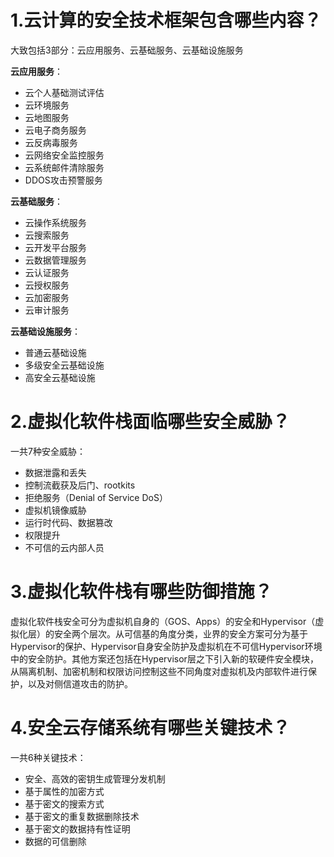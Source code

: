 # 1.云计算的安全技术框架包含哪些内容？

大致包括3部分：云应用服务、云基础服务、云基础设施服务

**云应用服务**：

- 云个人基础测试评估
- 云环境服务
- 云地图服务
- 云电子商务服务
- 云反病毒服务
- 云网络安全监控服务
- 云系统邮件清除服务
- DDOS攻击预警服务

**云基础服务**：

- 云操作系统服务
- 云搜索服务
- 云开发平台服务
- 云数据管理服务
- 云认证服务
- 云授权服务
- 云加密服务
- 云审计服务

**云基础设施服务**：

- 普通云基础设施
- 多级安全云基础设施
- 高安全云基础设施

# 2.虚拟化软件栈面临哪些安全威胁？

一共7种安全威胁：

- 数据泄露和丢失
- 控制流截获及后门、rootkits
- 拒绝服务（Denial of Service DoS）
- 虚拟机镜像威胁
- 运行时代码、数据篡改
- 权限提升
- 不可信的云内部人员

# 3.虚拟化软件栈有哪些防御措施？

虚拟化软件栈安全可分为虚拟机自身的（GOS、Apps）的安全和Hypervisor（虚拟化层）的安全两个层次。从可信基的角度分类，业界的安全方案可分为基于Hypervisor的保护、Hypervisor自身安全防护及虚拟机在不可信Hypervisor环境中的安全防护。其他方案还包括在Hypervisor层之下引入新的软硬件安全模块，从隔离机制、加密机制和权限访问控制这些不同角度对虚拟机及内部软件进行保护，以及对侧信道攻击的防护。

# 4.安全云存储系统有哪些关键技术？

一共6种关键技术：

- 安全、高效的密钥生成管理分发机制
- 基于属性的加密方式
- 基于密文的搜索方式
- 基于密文的重复数据删除技术
- 基于密文的数据持有性证明
- 数据的可信删除